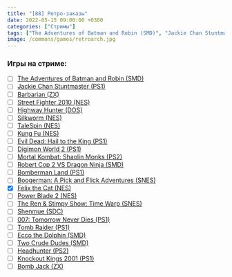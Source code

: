 ```yaml
---
title: "[88] Ретро-заказы"
date: 2022-05-15 09:00:00 +0300
categories: ["Стримы"]
tags: ["The Adventures of Batman and Robin (SMD)", "Jackie Chan Stuntmaster (PS1)", "Barbarian (ZX)", "Street Fighter 2010 (NES)", "Highway Hunter (DOS)", "Silkworm (NES)", "TaleSpin (NES)", "Kung Fu (NES)", "Evil Dead: Hail to the King (PS1)", "Digimon World 2 (PS1)", "Mortal Kombat: Shaolin Monks (PS2)", "Robert Cop 2 VS Dragon Ninja (SMD)", "Bomberman Land (PS1)", "Boogerman: A Pick and Flick Adventures (SNES)", "Felix the Cat (NES)", "Power Blade 2 (NES)", "The Ren & Stimpy Show: Time Warp (SNES)", "Shenmue (SDC)", "007: Tomorrow Never Dies (PS1)", "Tomb Raider (PS1)", "Ecco the Dolphin (SMD)", "Two Crude Dudes (SMD)", "Headhunter (PS2)", "Knockout Kings 2001 (PS1)", "Bomb Jack (ZX)", "Игра пройдена"]
image: /commons/games/retroarch.jpg
---
```


### Игры на стриме:
+ [ ] [The Adventures of Batman and Robin (SMD)](/tags/the-adventures-of-batman-and-robin-smd)
+ [ ] [Jackie Chan Stuntmaster (PS1)](/tags/jackie-chan-stuntmaster-ps1)
+ [ ] [Barbarian (ZX)](/tags/barbarian-zx)
+ [ ] [Street Fighter 2010 (NES)](/tags/street-fighter-2010-nes)
+ [ ] [Highway Hunter (DOS)](/tags/highway-hunter-dos)
+ [ ] [Silkworm (NES)](/tags/silkworm-nes)
+ [ ] [TaleSpin (NES)](/tags/talespin-nes)
+ [ ] [Kung Fu (NES)](/tags/kung-fu-nes)
+ [ ] [Evil Dead: Hail to the King (PS1)](/tags/evil-dead-hail-to-the-king-ps1)
+ [ ] [Digimon World 2 (PS1)](/tags/digimon-world-2-ps1)
+ [ ] [Mortal Kombat: Shaolin Monks (PS2)](/tags/mortal-kombat-shaolin-monks-ps2)
+ [ ] [Robert Cop 2 VS Dragon Ninja (SMD)](/tags/robert-cop-2-vs-dragon-ninja-smd)
+ [ ] [Bomberman Land (PS1)](/tags/bomberman-land-ps1)
+ [ ] [Boogerman: A Pick and Flick Adventures (SNES)](/tags/boogerman-a-pick-and-flick-adventures-snes)
+ [x] [Felix the Cat (NES)](/tags/felix-the-cat-nes)
+ [ ] [Power Blade 2 (NES)](/tags/power-blade-2-nes)
+ [ ] [The Ren & Stimpy Show: Time Warp (SNES)](/tags/the-ren-stimpy-show-time-warp-snes)
+ [ ] [Shenmue (SDC)](/tags/shenmue-sdc)
+ [ ] [007: Tomorrow Never Dies (PS1)](/tags/007-tomorrow-never-dies-ps1)
+ [ ] [Tomb Raider (PS1)](/tags/tomb-raider-ps1)
+ [ ] [Ecco the Dolphin (SMD)](/tags/ecco-the-dolphin-smd)
+ [ ] [Two Crude Dudes (SMD)](/tags/two-crude-dudes-smd)
+ [ ] [Headhunter (PS2)](/tags/headhunter-ps2)
+ [ ] [Knockout Kings 2001 (PS1)](/tags/knockout-kings-2001-ps1)
+ [ ] [Bomb Jack (ZX)](/tags/bomb-jack-zx)
